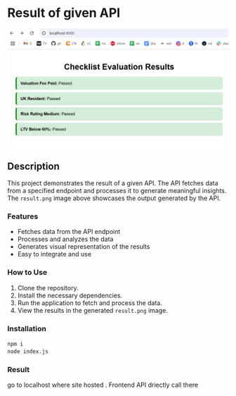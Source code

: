 # Result of given API

![Result](result.png)

## Description

This project demonstrates the result of a given API. The API fetches data from a specified endpoint and processes it to generate meaningful insights. The `result.png` image above showcases the output generated by the API.

### Features

- Fetches data from the API endpoint
- Processes and analyzes the data
- Generates visual representation of the results
- Easy to integrate and use

### How to Use

1. Clone the repository.
2. Install the necessary dependencies.
3. Run the application to fetch and process the data.
4. View the results in the generated `result.png` image.

### Installation

```bash
npm i
node index.js
```

### Result

go to localhost where site hosted . Frontend API driectly call there
